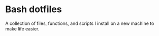 # Bash dotfiles

A collection of files, functions, and scripts I install on a new machine
to make life easier.